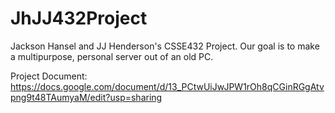 # JhJJ432Project
Jackson Hansel and JJ Henderson's CSSE432 Project. Our goal is to make a multipurpose, personal server out of an old PC.

Project Document: https://docs.google.com/document/d/13_PCtwUiJwJPW1rOh8qCGinRGgAtvpng9t48TAumyaM/edit?usp=sharing
